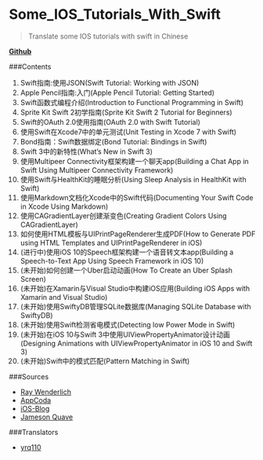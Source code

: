 # Some_IOS_Tutorials_With_Swift

>Translate some IOS tutorials with swift in Chinese

[**Github**](https://github.com/yrq110/Some_IOS_Tutorials_With_Swift)

###Contents
1. Swift指南:使用JSON(Swift Tutorial: Working with JSON)
2. Apple Pencil指南:入门(Apple Pencil Tutorial: Getting Started)
3. Swift函数式编程介绍(Introduction to Functional Programming in Swift)
4. Sprite Kit Swift 2初学指南(Sprite Kit Swift 2 Tutorial for Beginners)
5. Swift的OAuth 2.0使用指南(OAuth 2.0 with Swift Tutorial)
6. 使用Swift在Xcode7中的单元测试(Unit Testing in Xcode 7 with Swift)
7. Bond指南：Swift数据绑定(Bond Tutorial: Bindings in Swift)
8. Swift 3中的新特性(What’s New in Swift 3)
9. 使用Multipeer Connectivity框架构建一个聊天app(Building a Chat App in Swift Using Multipeer Connectivity Framework)
10. 使用Swift与HealthKit的睡眠分析(Using Sleep Analysis in HealthKit with Swift)
11. 使用Markdown文档化Xcode中的Swift代码(Documenting Your Swift Code in Xcode Using Markdown)
12. 使用CAGradientLayer创建渐变色(Creating Gradient Colors Using CAGradientLayer)
13. 如何使用HTML模板与UIPrintPageRenderer生成PDF(How to Generate PDF using HTML Templates and UIPrintPageRenderer in iOS)
14. (进行中)使用iOS 10的Speech框架构建一个语音转文本app(Building a Speech-to-Text App Using Speech Framework in iOS 10)
15. (未开始)如何创建一个Uber启动动画(How To Create an Uber Splash Screen)
16. (未开始)在Xamarin与Visual Studio中构建iOS应用(Building iOS Apps with Xamarin and Visual Studio)
17. (未开始)使用SwiftyDB管理SQLite数据库(Managing SQLite Database with SwiftyDB)
18. (未开始)使用Swift检测省电模式(Detecting low Power Mode in Swift)
19. (未开始)在iOS 10与Swift 3中使用UIViewPropertyAnimator设计动画(Designing Animations with UIViewPropertyAnimator in iOS 10 and Swift 3)
20. (未开始)Swift中的模式匹配(Pattern Matching in Swift)


###Sources
* [Ray Wenderlich](https://www.raywenderlich.com/)
* [AppCoda](http://www.appcoda.com/)
* [iOS-Blog](http://www.ios-blog.co.uk/)
* [Jameson Quave](http://jamesonquave.com/)

###Translators
* [yrq110](https://github.com/yrq110)
